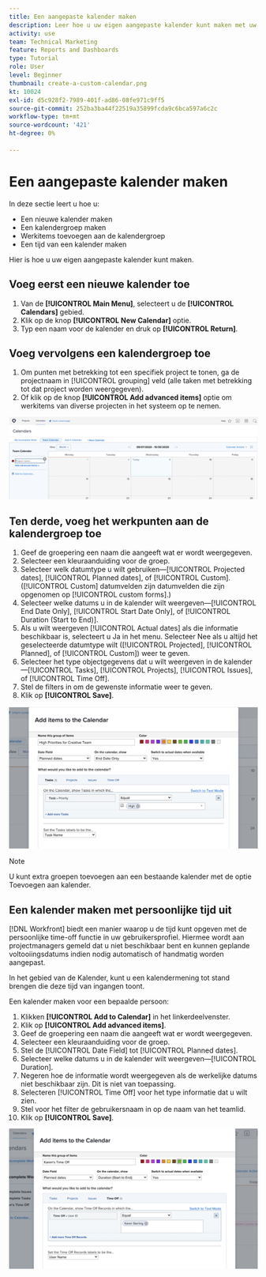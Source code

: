 ```yaml
---
title: Een aangepaste kalender maken
description: Leer hoe u uw eigen aangepaste kalender kunt maken met uw werk en persoonlijke time-off.
activity: use
team: Technical Marketing
feature: Reports and Dashboards
type: Tutorial
role: User
level: Beginner
thumbnail: create-a-custom-calendar.png
kt: 10024
exl-id: d5c928f2-7989-401f-ad86-08fe971c9ff5
source-git-commit: 252ba3ba44f22519a35899fcda9c6bca597a6c2c
workflow-type: tm+mt
source-wordcount: '421'
ht-degree: 0%

---
```


# Een aangepaste kalender maken

In deze sectie leert u hoe u:

* Een nieuwe kalender maken
* Een kalendergroep maken
* Werkitems toevoegen aan de kalendergroep
* Een tijd van een kalender maken

Hier is hoe u uw eigen aangepaste kalender kunt maken.

## Voeg eerst een nieuwe kalender toe

1. Van de **[!UICONTROL Main Menu]**, selecteert u de **[!UICONTROL Calendars]** gebied.
1. Klik op de knop **[!UICONTROL New Calendar]** optie.
1. Typ een naam voor de kalender en druk op **[!UICONTROL Return]**.

## Voeg vervolgens een kalendergroep toe

1. Om punten met betrekking tot een specifiek project te tonen, ga de projectnaam in [!UICONTROL grouping] veld (alle taken met betrekking tot dat project worden weergegeven).
1. Of klik op de knop **[!UICONTROL Add advanced items]** optie om werkitems van diverse projecten in het systeem op te nemen.

![Een afbeelding van het scherm om een groep aan een kalender toe te voegen](assets/calendar-2-1.png)

## Ten derde, voeg het werkpunten aan de kalendergroep toe

1. Geef de groepering een naam die aangeeft wat er wordt weergegeven.
1. Selecteer een kleuraanduiding voor de groep.
1. Selecteer welk datumtype u wilt gebruiken—[!UICONTROL Projected dates], [!UICONTROL Planned dates], of [!UICONTROL Custom]. ([!UICONTROL Custom] datumvelden zijn datumvelden die zijn opgenomen op [!UICONTROL custom forms].)
1. Selecteer welke datums u in de kalender wilt weergeven—[!UICONTROL End Date Only], [!UICONTROL Start Date Only], of [!UICONTROL Duration (Start to End)].
1. Als u wilt weergeven [!UICONTROL Actual dates] als die informatie beschikbaar is, selecteert u Ja in het menu. Selecteer Nee als u altijd het geselecteerde datumtype wilt ([!UICONTROL Projected], [!UICONTROL Planned], of [!UICONTROL Custom]) weer te geven.
1. Selecteer het type objectgegevens dat u wilt weergeven in de kalender—[!UICONTROL Tasks], [!UICONTROL Projects], [!UICONTROL Issues], of [!UICONTROL Time Off].
1. Stel de filters in om de gewenste informatie weer te geven.
1. Klik op **[!UICONTROL Save]**.

![Een afbeelding van het scherm om werkitems toe te voegen aan een kalendergroep](assets/calendar-2-2.png)

>[!NOTE]
>
>U kunt extra groepen toevoegen aan een bestaande kalender met de optie Toevoegen aan kalender.

## Een kalender maken met persoonlijke tijd uit

[!DNL Workfront] biedt een manier waarop u de tijd kunt opgeven met de persoonlijke time-off functie in uw gebruikersprofiel. Hiermee wordt aan projectmanagers gemeld dat u niet beschikbaar bent en kunnen geplande voltooiingsdatums indien nodig automatisch of handmatig worden aangepast.

In het gebied van de Kalender, kunt u een kalendermening tot stand brengen die deze tijd van ingangen toont.

Een kalender maken voor een bepaalde persoon:

1. Klikken **[!UICONTROL Add to Calendar]** in het linkerdeelvenster.
1. Klik op **[!UICONTROL Add advanced items]**.
1. Geef de groepering een naam die aangeeft wat er wordt weergegeven.
1. Selecteer een kleuraanduiding voor de groep.
1. Stel de [!UICONTROL Date Field] tot [!UICONTROL Planned dates].
1. Selecteer welke datums u in de kalender wilt weergeven—[!UICONTROL Duration].
1. Negeren hoe de informatie wordt weergegeven als de werkelijke datums niet beschikbaar zijn. Dit is niet van toepassing.
1. Selecteren [!UICONTROL Time Off] voor het type informatie dat u wilt zien.
1. Stel voor het filter de gebruikersnaam in op de naam van het teamlid.
1. Klik op **[!UICONTROL Save]**.

![Een afbeelding van het scherm om tijd van items toe te voegen aan een kalendergroep](assets/calendar-2-3.png)
